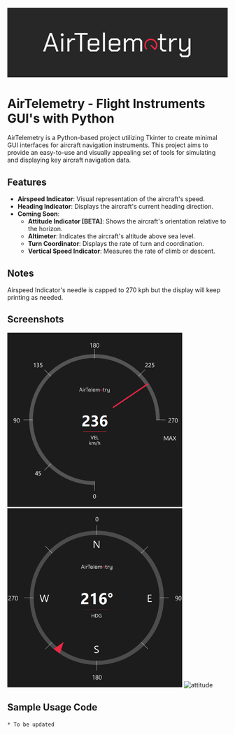 ![AirTelemetry](readme_assets/logo.png)
# AirTelemetry - Flight Instruments GUI's with Python

AirTelemetry is a Python-based project utilizing Tkinter to create minimal GUI interfaces for aircraft navigation instruments. This project aims to provide an easy-to-use and visually appealing set of tools for simulating and displaying key aircraft navigation data. 

## Features

- **Airspeed Indicator**: Visual representation of the aircraft's speed.
- **Heading Indicator**: Displays the aircraft's current heading direction.
- **Coming Soon**:
  - **Attitude Indicator [BETA]**: Shows the aircraft's orientation relative to the horizon.
  - **Altimeter**: Indicates the aircraft's altitude above sea level.
  - **Turn Coordinator**: Displays the rate of turn and coordination.
  - **Vertical Speed Indicator**: Measures the rate of climb or descent.

## Notes
Airspeed Indicator's needle is capped to 270 kph but the display will keep printing as needed.


## Screenshots
<img src="readme_assets/ss_speedo.png" alt="speedometer" width="400"/>
<img src="readme_assets/ss_compass.png" alt="heading" width="400"/>
<img src="readme_assets/attitude_gif.gif" alt="attitude" width="400"/>

## Sample Usage Code
```* To be updated```
